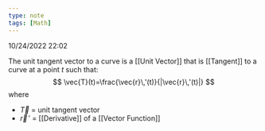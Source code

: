 ```yaml
---
type: note
tags: [Math]
---
```

10/24/2022 22:02

  

The unit tangent vector to a curve is a [[Unit Vector]] that is [[Tangent]] to a curve at a point $t$ such that:
$$
\vec{T}(t)=\frac{\vec{r}\,'(t)}{|\vec{r}\,'(t)|}
$$
where
- $\vec{T}$ = unit tangent vector
- $\vec{r}\,'$ = [[Derivative]] of a [[Vector Function]]

